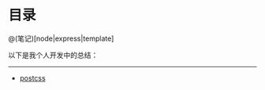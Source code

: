 # 目录

@(笔记)[node|express|template]

以下是我个人开发中的总结：

-------------------

- [postcss](https://github.com/lhywell/book/blob/master/vue/postcss.md)
